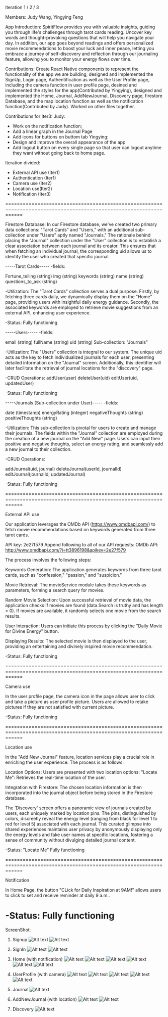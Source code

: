 Iteration 1 / 2 / 3

Members: Judy Wang, Yingying Feng

App Introduction: 
SpiritFlow provides you with valuable insights, guiding you through life's challenges through tarot cards reading. Uncover key words and thought-provoking questions that will help you navigate your day.
In addition, our app goes beyond readings and offers personalized movie recommendations to boost your luck and inner peace, letting you embrace a journey of self-discovery and reflection through our journaling feature, allowing you to monitor your energy flows over time.



Contributions:
Create React Native components to represent the functionality of the app we are building, designed and implemented the SignUp, Login page, Authentification as well as the User Profile page, including the camera function in user profile page, desined and implemented the styles for the app(Contributed by Yingying), designed and implemented the Home, Journal, AddNewJournal, Discovery page, firestore Database, and the map location function as well as the notification function(Contributed by Judy). Worked on other files together.

Contributions for Iter3:
Judy:
   - Work on the notification function;
   - Add a linear graph in the Journal Page
   - Add icons for buttons on buttom tab
Yingying:
   - Design and improve the overall appearance of the app
   - Add logout button on every single page so that user can logout anytime they want without going back to home page.


Iteration divided:
- External API use (Iter1)
- Authentication (Iter1)
- Camera use (Iter2)
- Location use(Iter2)
- Notification (Iter3)

==================================================================================================================

Firestore Database:
In our Firestore database, we've created two primary data collections: "Tarot Cards" and "Users," with an additional sub-collection under "Users" aptly named "Journals."
The rationale behind placing the "Journal" collection under the "User" collection is to establish a clear association between each journal and its creator. This ensures that when fetching an individual journal, the corresponding uid allows us to identify the user who created that specific journal. 

-----Tarot Cards-----
-fields:

Fortune_telling (string)
img (string)
keywords (string)
name (string)
questions_to_ask (string)

-Utilization:
The "Tarot Cards" collection serves a dual purpose. Firstly, by fetching three cards daily, we dynamically display them on the "Home" page, providing users with insightful daily energy guidance. Secondly, the associated keywords are employed to retrieve movie suggestions from an external API, enhancing user experience.

-Status: Fully functioning

-----Users-----
-fields:

email (string)
fullName (string)
uid (string)
Sub-collection: "Journals"

-Utilization:
The "Users" collection is integral to our system. The unique uid acts as the key to fetch individualized journals for each user, presenting detailed information on the "Journal" screen. Additionally, this identifier will later facilitate the retrieval of journal locations for the "discovery" page.

-CRUD Operations:
addUser(user)
deleteUser(uid)
editUser(uid, updatedUser)

-Status: Fully functioning

-----Journals (Sub-collection under User)-----
-fields:

date (timestamp)
energyRating (integer)
negativeThoughts (string)
positiveThoughts (string)


-Utilization:
This sub-collection is pivotal for users to create and manage their journals. The fields within the "Journal" collection are employed during the creation of a new journal on the "Add New" page. Users can input their positive and negative thoughts, select an energy rating, and seamlessly add a new journal to their collection.

-CRUD Operations:

addJournal(uid, journal)
deleteJournal(userId, journalId)
editJournal(journalId, updatedJournal)

-Status: Fully functioning

==================================================================================================================

External API use

Our application leverages the OMDb API (https://www.omdbapi.com/) to fetch movie recommendations based on keywords generated from three tarot cards. 

API key: 2e27f579
Append following to all of our API requests:
OMDb API: http://www.omdbapi.com/?i=tt3896198&apikey=2e27f579


The process involves the following steps:

Keywords Generation:
The application generates keywords from three tarot cards, such as "confession," "passion," and "suspicion."

Movie Retrieval:
The movieService module takes these keywords as parameters, forming a search query for movies.

Random Movie Selection:
Upon successful retrieval of movie data, the application checks if movies are found (data.Search is truthy and has length > 0).
If movies are available, it randomly selects one movie from the search results.

User Interaction:
Users can initiate this process by clicking the "Daily Movie for Divine Energy" button.

Displaying Results:
The selected movie is then displayed to the user, providing an entertaining and divinely inspired movie recommendation.

-Status: Fully functioning

==================================================================================================================

Camera use

In the user profile page, the camera icon in the page allows user to click and take a picture as user profile picture. Users are allowed to retake pictures if they are not satisfied with current picture.

-Status: Fully functioning

==================================================================================================================

Location use

In the "Add New Journal" feature, location services play a crucial role in enriching the user experience. The process is as follows:

Location Options:
Users are presented with two location options:
"Locate Me": Retrieves the real-time location of the user.


Integration with Firestore:
The chosen location information is then incorporated into the journal object before being stored in the Firestore database.

The 'Discovery' screen offers a panoramic view of journals created by users, each uniquely marked by location pins. The pins, distinguished by colors, discreetly reveal the energy level (ranging from black for level 1 to red for level 5) associated with each journal. This curated glimpse into shared experiences maintains user privacy by anonymously displaying only the energy levels and fake user names at specific locations, fostering a sense of community without divulging detailed journal content.

-Status: "Locate Me" Fully functioning

==================================================================================================================

Notification

In Home Page, the button "CLick for Daily Inspiration at 9AM!" allows users to click to set and receive reminder at daily 9 a.m..

-Status: Fully functioning
==================================================================================================================



ScreenShot:
1. Signup
   ![Alt text](Signup.png)
   ![Alt text](Signup2.png)
   

2. SignIn
   ![Alt text](SingIn.png) 
   ![Alt text](SignIn2.png)


3. Home (with notification)
   ![Alt text](Home.png)
   ![Alt text](Home2.png) 
   ![Alt text](Home3.png) 
   ![Alt text](Home4.png)
   ![Alt text](<Home notification.png>) 
   ![Alt text](<Notification Screenshot.jpg>)

4. UserProfile (with camera)
   ![Alt text](UserProfile.png)
   ![Alt text](UserProfile2.png) 
   ![Alt text](Camera1.jpg) 
   ![Alt text](Camera2.jpg) 
   ![Alt text](Camera3.jpg)


5. Journal
   ![Alt text](Journal.png)

   
6. AddNewJournal (with location)
   ![Alt text](AddNewJournal.png) 
   ![Alt text](AddNewJournal2.png)


7. Discovery
   ![Alt text](Discovery.png)


   



